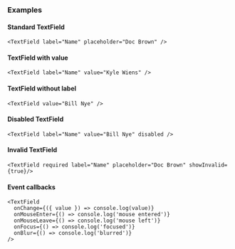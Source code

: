### Examples

#### Standard TextField

```
<TextField label="Name" placeholder="Doc Brown" />
```

#### TextField with value

```
<TextField label="Name" value="Kyle Wiens" />
```

#### TextField without label

```
<TextField value="Bill Nye" />
```

#### Disabled TextField

```
<TextField label="Name" value="Bill Nye" disabled />
```

#### Invalid TextField

```
<TextField required label="Name" placeholder="Doc Brown" showInvalid={true}/>
```

#### Event callbacks

```
<TextField
  onChange={({ value }) => console.log(value)}
  onMouseEnter={() => console.log('mouse entered')}
  onMouseLeave={() => console.log('mouse left')}
  onFocus={() => console.log('focused')}
  onBlur={() => console.log('blurred')}
/>
```
